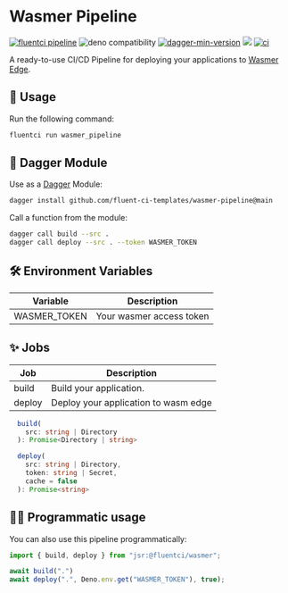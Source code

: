 # Wasmer Pipeline

[![fluentci pipeline](https://img.shields.io/badge/dynamic/json?label=pkg.fluentci.io&labelColor=%23000&color=%23460cf1&url=https%3A%2F%2Fapi.fluentci.io%2Fv1%2Fpipeline%2Fwasmer_pipeline&query=%24.version)](https://pkg.fluentci.io/wasmer_pipeline)
![deno compatibility](https://shield.deno.dev/deno/^1.41)
[![dagger-min-version](https://img.shields.io/badge/dagger-v0.10.0-blue?color=3D66FF&labelColor=000000)](https://dagger.io)
[![](https://jsr.io/badges/@fluentci/wasmer)](https://jsr.io/@fluentci/wasmer)
[![ci](https://github.com/fluent-ci-templates/wasmer-pipeline/actions/workflows/ci.yml/badge.svg)](https://github.com/fluent-ci-templates/wasmer-pipeline/actions/workflows/ci.yml)

A ready-to-use CI/CD Pipeline for deploying your applications to [Wasmer Edge](https://wasmer.io/products/edge).

## 🚀 Usage

Run the following command:

```bash
fluentci run wasmer_pipeline
```

## 🧩 Dagger Module

Use as a [Dagger](https://dagger.io) Module:

```bash
dagger install github.com/fluent-ci-templates/wasmer-pipeline@main
```

Call a function from the module:

```sh
dagger call build --src .
dagger call deploy --src . --token WASMER_TOKEN
```

## 🛠️ Environment Variables

| Variable        | Description                      |
|-----------------|----------------------------------|
| WASMER_TOKEN    | Your wasmer access token         |

## ✨ Jobs

| Job     | Description                          |
|---------|--------------------------------------|
| build   | Build your application.              |
| deploy  | Deploy your application to wasm edge |

```typescript
  build(
    src: string | Directory
  ): Promise<Directory | string>

  deploy(
    src: string | Directory,
    token: string | Secret,
    cache = false
  ): Promise<string> 
```

## 👨‍💻 Programmatic usage

You can also use this pipeline programmatically:

```typescript
import { build, deploy } from "jsr:@fluentci/wasmer";

await build(".")
await deploy(".", Deno.env.get("WASMER_TOKEN"), true);
```
